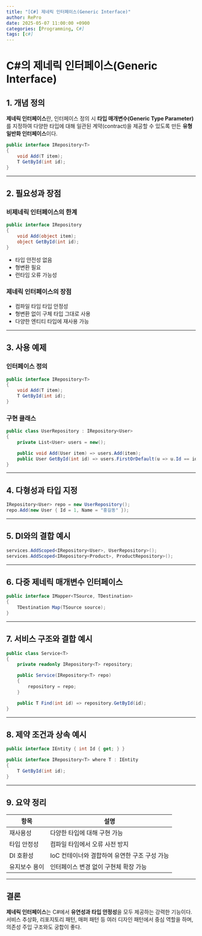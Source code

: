 ```yaml
---
title: "[C#] 제네릭 인터페이스(Generic Interface)"
author: RePro
date: 2025-05-07 11:00:00 +0900
categories: [Programming, C#]
tags: [c#]
---
```


# C#의 제네릭 인터페이스(Generic Interface)

## 1. 개념 정의

**제네릭 인터페이스**란, 인터페이스 정의 시 **타입 매개변수(Generic Type Parameter)** 를 지정하여 다양한 타입에 대해 일관된 계약(contract)을 제공할 수 있도록 만든 **유형 일반화 인터페이스**이다.

```csharp
public interface IRepository<T>
{
    void Add(T item);
    T GetById(int id);
}
```

---

## 2. 필요성과 장점

### 비제네릭 인터페이스의 한계

```csharp
public interface IRepository
{
    void Add(object item);
    object GetById(int id);
}
```

* 타입 안전성 없음
* 형변환 필요
* 런타임 오류 가능성

### 제네릭 인터페이스의 장점

* 컴파일 타임 타입 안정성
* 형변환 없이 구체 타입 그대로 사용
* 다양한 엔티티 타입에 재사용 가능

---

## 3. 사용 예제

### 인터페이스 정의

```csharp
public interface IRepository<T>
{
    void Add(T item);
    T GetById(int id);
}
```

### 구현 클래스

```csharp
public class UserRepository : IRepository<User>
{
    private List<User> users = new();

    public void Add(User item) => users.Add(item);
    public User GetById(int id) => users.FirstOrDefault(u => u.Id == id);
}
```

---

## 4. 다형성과 타입 지정

```csharp
IRepository<User> repo = new UserRepository();
repo.Add(new User { Id = 1, Name = "홍길동" });
```

---

## 5. DI와의 결합 예시

```csharp
services.AddScoped<IRepository<User>, UserRepository>();
services.AddScoped<IRepository<Product>, ProductRepository>();
```

---

## 6. 다중 제네릭 매개변수 인터페이스

```csharp
public interface IMapper<TSource, TDestination>
{
    TDestination Map(TSource source);
}
```

---

## 7. 서비스 구조와 결합 예시

```csharp
public class Service<T>
{
    private readonly IRepository<T> repository;

    public Service(IRepository<T> repo)
    {
        repository = repo;
    }

    public T Find(int id) => repository.GetById(id);
}
```

---

## 8. 제약 조건과 상속 예시

```csharp
public interface IEntity { int Id { get; } }

public interface IRepository<T> where T : IEntity
{
    T GetById(int id);
}
```

---

## 9. 요약 정리

| 항목      | 설명                          |
| ------- | --------------------------- |
| 재사용성    | 다양한 타입에 대해 구현 가능            |
| 타입 안정성  | 컴파일 타임에서 오류 사전 방지           |
| DI 호환성  | IoC 컨테이너와 결합하여 유연한 구조 구성 가능 |
| 유지보수 용이 | 인터페이스 변경 없이 구현체 확장 가능       |

---

## 결론

**제네릭 인터페이스**는 C#에서 **유연성과 타입 안정성**을 모두 제공하는 강력한 기능이다. 서비스 추상화, 리포지토리 패턴, 매퍼 패턴 등 여러 디자인 패턴에서 중심 역할을 하며, 의존성 주입 구조와도 궁합이 좋다.
